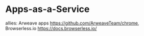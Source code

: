 # Apps-as-a-Service
allies: Arweave apps https://github.com/ArweaveTeam/chrome, Browserless.io https://docs.browserless.io/
